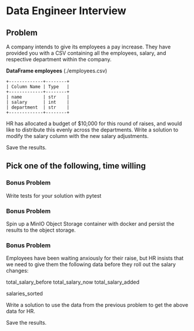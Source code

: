 # Data Engineer Interview

## Problem

A company intends to give its employees a pay increase. They have provided
you with a CSV containing all the employees, salary, and respective
department within the company. 

**DataFrame employees** (./employees.csv)
```
+-------------+--------+
| Column Name | Type   |
+-------------+--------+
| name        | str    |
| salary      | int    |
| department  | str    |
+-------------+--------+
```

HR has allocated a budget of $10,000 for this round of raises, and would like to distribute this evenly across the departments. Write a solution to modify the salary column with the new salary adjustments.

Save the results. 

## Pick one of the following, time willing

### Bonus Problem

Write tests for your solution with pytest

### Bonus Problem

Spin up a MinIO Object Storage container with docker and persist the results to the object storage.

### Bonus Problem

Employees have been waiting anxiously for their raise, but HR insists that
we need to give them the following data before they roll out the salary changes:

total_salary_before
total_salary_now
total_salary_added

salaries_sorted

Write a solution to use the data from the previous problem to get the above data for HR.

Save the results.